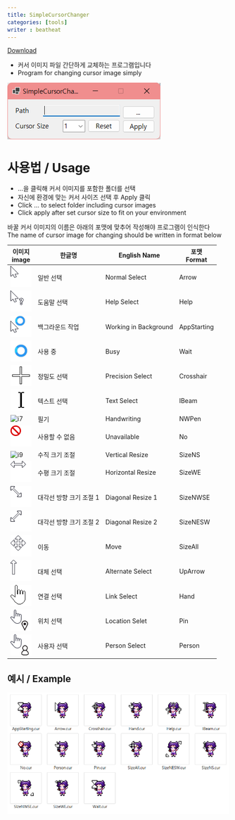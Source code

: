 ```yaml
---
title: SimpleCursorChanger
categories: [tools]
writer : beatheat
---
```



[Download](https://github.com/atelierO/SimpleCursorChanger/releases/tag/v1.00)

- 커서 이미지 파일 간단하게 교체하는 프로그램입니다
-  Program for changing cursor image simply

![Preview Image](https://raw.githubusercontent.com/atelierO/SimpleCursorChanger/main/img/preview.png)

사용법 / Usage
===
- ...을 클릭해 커서 이미지를 포함한 폴더를 선택
- 자신에 환경에 맞는 커서 사이즈 선택 후 Apply 클릭   
- Click ... to select folder including cursor images
- Click apply after set cursor size to fit on your environment    

바꿀 커서 이미지의 이름은 아래의 포맷에 맞추어 작성해야 프로그램이 인식한다   
The name of cursor image for changing should be written in format below   

| 이미지<br>image |  한글명  | English Name  |  포맷<br>Format  |
|-----------------|----------|---------------|-----------------|
| ![i1](https://raw.githubusercontent.com/atelierO/SimpleCursorChanger/main/img/Arrow.png)      | 일반 선택               | Normal Select | Arrow |
| ![i2](https://raw.githubusercontent.com/atelierO/SimpleCursorChanger/main/img/Help.png)       | 도움말 선택             | Help Select  | Help |
| ![i3](https://raw.githubusercontent.com/atelierO/SimpleCursorChanger/main/img/AppStarting.png)| 백그라운드 작업         | Working in Background | AppStarting |
| ![i4](https://raw.githubusercontent.com/atelierO/SimpleCursorChanger/main/img/Wait.png)       | 사용 중                 | Busy  | Wait |
| ![i5](https://raw.githubusercontent.com/atelierO/SimpleCursorChanger/main/img/cross.png)      | 정밀도 선택             | Precision Select | Crosshair   |
| ![i6](https://raw.githubusercontent.com/atelierO/SimpleCursorChanger/main/img/beam.png)       | 텍스트 선택             | Text Select | IBeam       |
| ![i7](https://raw.githubusercontent.com/atelierO/SimpleCursorChanger/main/img/NWPen.png)      | 필기                    | Handwriting | NWPen       |
| ![i8](https://raw.githubusercontent.com/atelierO/SimpleCursorChanger/main/img/No.png)         | 사용할 수 없음          | Unavailable   | No          |
| ![i9](https://raw.githubusercontent.com/atelierO/SimpleCursorChanger/main/img/SizeNS.png)     | 수직 크기 조절          |  Vertical Resize | SizeNS      |
| ![i10](https://raw.githubusercontent.com/atelierO/SimpleCursorChanger/main/img/SizeWE.png)    | 수평 크기 조절          | Horizontal Resize   | SizeWE      |
| ![i11](https://raw.githubusercontent.com/atelierO/SimpleCursorChanger/main/img/SizeNWSE.png)  | 대각선 방향 크기 조절 1 | Diagonal Resize 1  | SizeNWSE    |
| ![i12](https://raw.githubusercontent.com/atelierO/SimpleCursorChanger/main/img/SizeNESW.png)  | 대각선 방향 크기 조절 2 | Diagonal Resize 2 | SizeNESW    |
| ![i13](https://raw.githubusercontent.com/atelierO/SimpleCursorChanger/main/img/SizeAll.png)   | 이동                   | Move  | SizeAll     |
| ![i14](https://raw.githubusercontent.com/atelierO/SimpleCursorChanger/main/img/UpArrow.png)   | 대체 선택              | Alternate Select  | UpArrow     |
| ![i15](https://raw.githubusercontent.com/atelierO/SimpleCursorChanger/main/img/Hand.png)      | 연결 선택              | Link Select  | Hand        |
| ![i16](https://raw.githubusercontent.com/atelierO/SimpleCursorChanger/main/img/Pin.png)       | 위치 선택              | Location Selet  | Pin         |
| ![i17](https://raw.githubusercontent.com/atelierO/SimpleCursorChanger/main/img/Person.png)    | 사용자 선택            | Person Select  | Person      |

예시 / Example
---
![preview_ex](https://raw.githubusercontent.com/atelierO/SimpleCursorChanger/main/img/preview_example.png)
